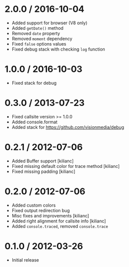 2.0.0 / 2016-10-04
==================

  * Added support for browser (V8 only)
  * Added `getDate()` method
  * Removed `date` property
  * Removed `moment` dependency
  * Fixed `false` options values
  * Fixed debug stack with checking `log` function

1.0.0 / 2016-10-03
==================

  * Fixed stack for debug


0.3.0 / 2013-07-23
==================

  * Fixed callsite version >= 1.0.0
  * Added console.format
  * Added stack for https://github.com/visionmedia/debug

0.2.1 / 2012-07-06
==================

  * Added Buffer support [kilianc]
  * Fixed missing default color for trace method [kilianc]
  * Fixed missing padding [kilianc]

0.2.0 / 2012-07-06
==================

  * Added custom colors
  * Fixed output redirection bug
  * Misc fixes and improvements [kilianc]
  * Added right alignment for callsite info [kilianc]
  * Added `console.traced`, removed `console.trace`

0.1.0 / 2012-03-26
==================

  * Initial release
